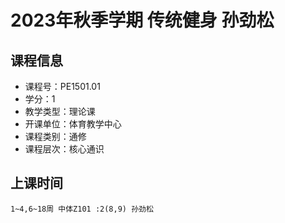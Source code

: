 # 2023年秋季学期 传统健身 孙劲松






## 课程信息

- 课程号：PE1501.01
- 学分：1
- 教学类型：理论课
- 开课单位：体育教学中心
- 课程类别：通修
- 课程层次：核心通识

## 上课时间

```
1~4,6~18周 中体Z101 :2(8,9) 孙劲松
```

